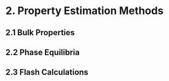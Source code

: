 # 2. Property Estimation Methods
## 2.1 Bulk Properties
## 2.2 Phase Equilibria
## 2.3 Flash Calculations